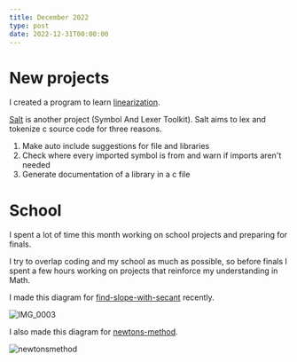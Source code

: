 ```yaml
---
title: December 2022
type: post
date: 2022-12-31T00:00:00
---
```


# New projects
I created a program to learn [linearization](https://github.com/JakeRoggenbuck/linearization).

[Salt](https://github.com/JakeRoggenbuck/salt) is another project (Symbol And Lexer Toolkit). Salt aims to lex and tokenize c source code for three reasons.
1. Make auto include suggestions for file and libraries
2. Check where every imported symbol is from and warn if imports aren't needed
3. Generate documentation of a library in a c file

# School
I spent a lot of time this month working on school projects and preparing for finals.

I try to overlap coding and my school as much as possible, so before finals I spent a few hours working on projects that reinforce my understanding in Math.

I made this diagram for [find-slope-with-secant](https://github.com/JakeRoggenbuck/find-slope-with-secant) recently.

![IMG_0003](https://user-images.githubusercontent.com/35516367/210162752-96bee4b3-bbef-461c-9ca4-414f1c892c01.jpg)

I also made this diagram for [newtons-method](https://github.com/JakeRoggenbuck/newtons-method).

![newtonsmethod](https://user-images.githubusercontent.com/35516367/210165782-5b459eb8-0933-4a78-8dd8-d5bb521e8997.png)
